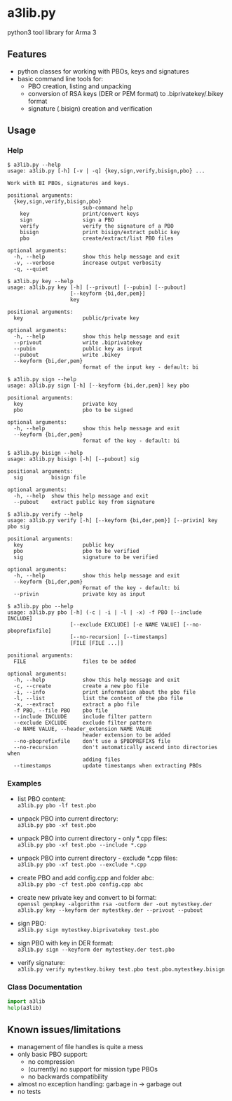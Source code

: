 # a3lib.py #

python3 tool library for Arma 3

## Features ##

* python classes for working with PBOs, keys and signatures
* basic command line tools for:
    * PBO creation, listing and unpacking
    * conversion of RSA keys (DER or PEM format) to .biprivatekey/.bikey format
    * signature (.bisign) creation and verification


## Usage ##
### Help ###

```
$ a3lib.py --help
usage: a3lib.py [-h] [-v | -q] {key,sign,verify,bisign,pbo} ...

Work with BI PBOs, signatures and keys.

positional arguments:
  {key,sign,verify,bisign,pbo}
                        sub-command help
    key                 print/convert keys
    sign                sign a PBO
    verify              verify the signature of a PBO
    bisign              print bisign/extract public key
    pbo                 create/extract/list PBO files

optional arguments:
  -h, --help            show this help message and exit
  -v, --verbose         increase output verbosity
  -q, --quiet
```
```
$ a3lib.py key --help
usage: a3lib.py key [-h] [--privout] [--pubin] [--pubout]
                    [--keyform {bi,der,pem}]
                    key

positional arguments:
  key                   public/private key

optional arguments:
  -h, --help            show this help message and exit
  --privout             write .biprivatekey
  --pubin               public key as input
  --pubout              write .bikey
  --keyform {bi,der,pem}
                        format of the input key - default: bi
```
```
$ a3lib.py sign --help
usage: a3lib.py sign [-h] [--keyform {bi,der,pem}] key pbo

positional arguments:
  key                   private key
  pbo                   pbo to be signed

optional arguments:
  -h, --help            show this help message and exit
  --keyform {bi,der,pem}
                        format of the key - default: bi
```
```
$ a3lib.py bisign --help
usage: a3lib.py bisign [-h] [--pubout] sig

positional arguments:
  sig         bisign file

optional arguments:
  -h, --help  show this help message and exit
  --pubout    extract public key from signature
```
```
$ a3lib.py verify --help
usage: a3lib.py verify [-h] [--keyform {bi,der,pem}] [--privin] key pbo sig

positional arguments:
  key                   public key
  pbo                   pbo to be verified
  sig                   signature to be verified

optional arguments:
  -h, --help            show this help message and exit
  --keyform {bi,der,pem}
                        Format of the key - default: bi
  --privin              private key as input
```
```
$ a3lib.py pbo --help
usage: a3lib.py pbo [-h] (-c | -i | -l | -x) -f PBO [--include INCLUDE]
                    [--exclude EXCLUDE] [-e NAME VALUE] [--no-pboprefixfile]
                    [--no-recursion] [--timestamps]
                    [FILE [FILE ...]]

positional arguments:
  FILE                  files to be added

optional arguments:
  -h, --help            show this help message and exit
  -c, --create          create a new pbo file
  -i, --info            print information about the pbo file
  -l, --list            list the content of the pbo file
  -x, --extract         extract a pbo file
  -f PBO, --file PBO    pbo file
  --include INCLUDE     include filter pattern
  --exclude EXCLUDE     exclude filter pattern
  -e NAME VALUE, --header_extension NAME VALUE
                        header extension to be added
  --no-pboprefixfile    don't use a $PBOPREFIX$ file
  --no-recursion        don't automatically ascend into directories when
                        adding files
  --timestamps          update timestamps when extracting PBOs
```

### Examples ###

* list PBO content:  
    `a3lib.py pbo -lf test.pbo`

* unpack PBO into current directory:  
    `a3lib.py pbo -xf test.pbo`

* unpack PBO into current directory - only *.cpp files:  
    `a3lib.py pbo -xf test.pbo --include *.cpp`

* unpack PBO into current directory - exclude *.cpp files:  
    `a3lib.py pbo -xf test.pbo --exclude *.cpp`

* create PBO and add config.cpp and folder abc:  
    `a3lib.py pbo -cf test.pbo config.cpp abc`

* create new private key and convert to bi format:  
    `openssl genpkey -algorithm rsa -outform der -out mytestkey.der`  
    `a3lib.py key --keyform der mytestkey.der --privout --pubout`

* sign PBO:  
    `a3lib.py sign mytestkey.biprivatekey test.pbo`

* sign PBO with key in DER format:  
    `a3lib.py sign --keyform der mytestkey.der test.pbo`

* verify signature:  
    `a3lib.py verify mytestkey.bikey test.pbo test.pbo.mytestkey.bisign`

### Class Documentation ###

```python
import a3lib
help(a3lib)
```

## Known issues/limitations ##

* management of file handles is quite a mess
* only basic PBO support:
    * no compression
    * (currently) no support for mission type PBOs
    * no backwards compatibility
* almost no exception handling: garbage in -> garbage out
* no tests
